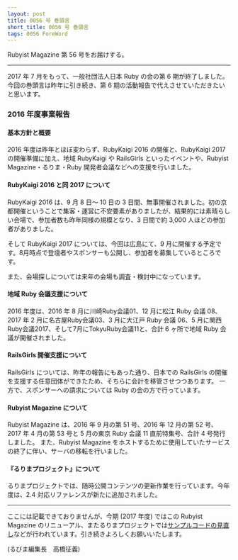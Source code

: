 ```yaml
---
layout: post
title: 0056 号 巻頭言
short_title: 0056 号 巻頭言
tags: 0056 ForeWord
---
```



Rubyist Magazine 第 56 号をお届けする。

----

2017 年 7 月をもって、一般社団法人日本 Ruby の会の第 6 期が終了しました。今回の巻頭言は昨年に引き続き、第 6 期の活動報告で代えさせていただきたいと思います。

### 2016 年度事業報告

#### 基本方針と概要

2016 年度は昨年とほぼ変わらず、RubyKaigi 2016 の開催と、RubyKaigi 2017 の開催準備に加え、地域 RubyKaigi や RailsGirls といったイベントや、Rubyist Magazine・るりま・Ruby 開発者会議などへの支援を行いました。

#### RubyKaigi 2016 と同 2017 について

RubyKaigi 2016 は、9 月 8 日〜 10 日の 3 日間、無事開催されました。初の京都開催ということで集客・運営に不安要素がありましたが、結果的には素晴らしい会場で、参加者数も昨年同様の規模となり、3 日間で約 3,000 人ほどの参加者がありました。

そして RubyKaigi 2017 については、今回は広島にて、9 月に開催する予定です。8月時点で登壇者やスポンサーも公開し、参加者を募集しているところです。

また、会場探しについては来年の会場も調査・検討中になっています。

#### 地域 Ruby 会議支援について

2016 年度は、2016 年 8 月に川崎Ruby会議01、12 月に松江 Ruby 会議 08、2017 年 2 月に名古屋Ruby会議03、3 月に大江戸 Ruby 会議 06、5 月に関西Ruby会議2017、そして7月にTokyuRuby会議11と、合計 6 ヶ所で地域 Ruby 会議が開催されました。

#### RailsGirls 開催支援について

RailsGirls については、昨年の報告にもあった通り、日本での RailsGirls の開催を支援する任意団体ができたため、そちらに会計を移管させつつあります。
一方で、スポンサーへの請求については Ruby の会の方で行っています。

#### Rubyist Magazine について

Rubyist Magazine は、2016 年 9 月の第 51 号、2016 年 12 月の第 52 号、2017 年 4 月の第 53 号と 5 月の東京 Ruby 会議 11 直前特集号、合計 4 号発行しました。
また、Rubyist Magazine をホストするために使用していたサービスの終了に伴い、サーバの移転を行いました。

#### 『るりまプロジェクト』について

るりまプロジェクトでは、随時公開コンテンツの更新作業を行っています。今年度は、2.4 対応リファレンスが新たに追加されました。

----

ここには記載できておりませんが、今期 (2017 年度) ではこの Rubyist Magazine のリニューアル、またるりまプロジェクトでは[サンプルコードの見直し](https://github.com/rurema/doctree/issues/433)などが行われています。引き続きよろしくお願いいたします。

(るびま編集長　高橋征義)


